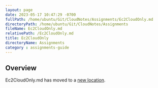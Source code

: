 ```yaml
---
layout: page
date: 2023-05-17 10:47:29 -0700
fullPath: /home/ubuntu/Git/CloudNotes/Assignments/Ec2CloudOnly.md
directoryPath: /home/ubuntu/Git/CloudNotes/Assignments
fileName: Ec2CloudOnly.md
relativePath: /Ec2CloudOnly.md
title: Ec2CloudOnly
directoryName: Assignments
category : assignments-guide
---
```


## Overview

Ec2CloudOnly.md has moved to a [new location](Aws/Ec2CloudOnly.md).
